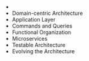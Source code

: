 -
- Domain-centric Architecture
- Application Layer
- Commands and Queries
- Functional Organization
- Microservices
- Testable Architecture
- Evolving the Architecture